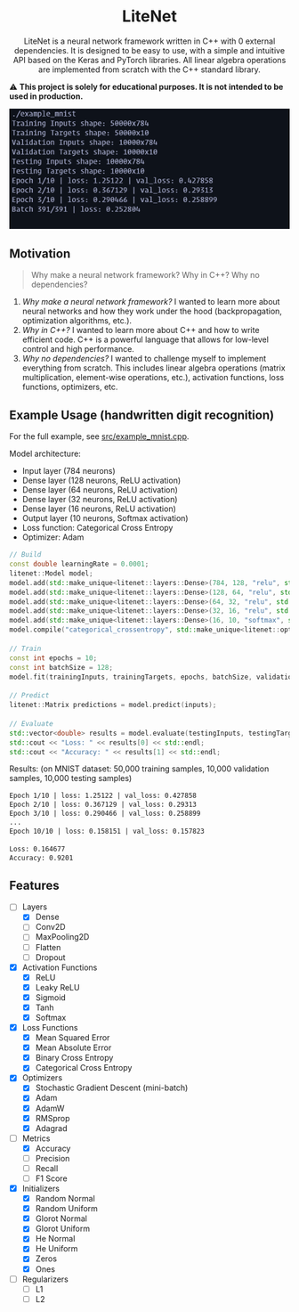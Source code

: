 <h1 align="center">LiteNet</h1>

<p align="center">LiteNet is a neural network framework written in C++ with 0 external dependencies. It is designed to be easy to use, with a simple and intuitive API based on the Keras    and PyTorch libraries. All linear algebra operations are implemented from scratch with the C++ standard library.</p>

⚠ **This project is solely for educational purposes. It is not intended to be used in production.**

![LiteNet Model Training](docs/training.gif)

## Motivation

> Why make a neural network framework? Why in C++? Why no dependencies?

1. _Why make a neural network framework?_ I wanted to learn more about neural networks and how they work under the hood (backpropagation, optimization algorithms, etc.).
2. _Why in C++?_ I wanted to learn more about C++ and how to write efficient code. C++ is a powerful language that allows for low-level control and high performance.
3. _Why no dependencies?_ I wanted to challenge myself to implement everything from scratch. This includes linear algebra operations (matrix multiplication, element-wise operations, etc.), activation functions, loss functions, optimizers, etc.

## Example Usage (handwritten digit recognition)

For the full example, see [src/example_mnist.cpp](src/example_mnist.cpp).

Model architecture:

- Input layer (784 neurons)
- Dense layer (128 neurons, ReLU activation)
- Dense layer (64 neurons, ReLU activation)
- Dense layer (32 neurons, ReLU activation)
- Dense layer (16 neurons, ReLU activation)
- Output layer (10 neurons, Softmax activation)
- Loss function: Categorical Cross Entropy
- Optimizer: Adam

```cpp
// Build
const double learningRate = 0.0001;
litenet::Model model;
model.add(std::make_unique<litenet::layers::Dense>(784, 128, "relu", std::make_unique<litenet::initializers::HeUniform>()));
model.add(std::make_unique<litenet::layers::Dense>(128, 64, "relu", std::make_unique<litenet::initializers::HeUniform>()));
model.add(std::make_unique<litenet::layers::Dense>(64, 32, "relu", std::make_unique<litenet::initializers::HeUniform>()));
model.add(std::make_unique<litenet::layers::Dense>(32, 16, "relu", std::make_unique<litenet::initializers::HeUniform>()));
model.add(std::make_unique<litenet::layers::Dense>(16, 10, "softmax", std::make_unique<litenet::initializers::GlorotUniform>()));
model.compile("categorical_crossentropy", std::make_unique<litenet::optimizers::Adam>(learningRate));

// Train
const int epochs = 10;
const int batchSize = 128;
model.fit(trainingInputs, trainingTargets, epochs, batchSize, validationInputs, validationTargets);

// Predict
litenet::Matrix predictions = model.predict(inputs);

// Evaluate
std::vector<double> results = model.evaluate(testingInputs, testingTargets);
std::cout << "Loss: " << results[0] << std::endl;
std::cout << "Accuracy: " << results[1] << std::endl;
```

Results: (on MNIST dataset: 50,000 training samples, 10,000 validation samples, 10,000 testing samples)

```
Epoch 1/10 | loss: 1.25122 | val_loss: 0.427858
Epoch 2/10 | loss: 0.367129 | val_loss: 0.29313
Epoch 3/10 | loss: 0.290466 | val_loss: 0.258899
...
Epoch 10/10 | loss: 0.158151 | val_loss: 0.157823

Loss: 0.164677
Accuracy: 0.9201
```

## Features

- [ ] Layers
  - [x] Dense
  - [ ] Conv2D
  - [ ] MaxPooling2D
  - [ ] Flatten
  - [ ] Dropout
- [x] Activation Functions
  - [x] ReLU
  - [x] Leaky ReLU
  - [x] Sigmoid
  - [x] Tanh
  - [x] Softmax
- [x] Loss Functions
  - [x] Mean Squared Error
  - [x] Mean Absolute Error
  - [x] Binary Cross Entropy
  - [x] Categorical Cross Entropy
- [x] Optimizers
  - [x] Stochastic Gradient Descent (mini-batch)
  - [x] Adam
  - [x] AdamW
  - [x] RMSprop
  - [x] Adagrad
- [ ] Metrics
  - [x] Accuracy
  - [ ] Precision
  - [ ] Recall
  - [ ] F1 Score
- [x] Initializers
  - [x] Random Normal
  - [x] Random Uniform
  - [x] Glorot Normal
  - [x] Glorot Uniform
  - [x] He Normal
  - [x] He Uniform
  - [x] Zeros
  - [x] Ones
- [ ] Regularizers
  - [ ] L1
  - [ ] L2
